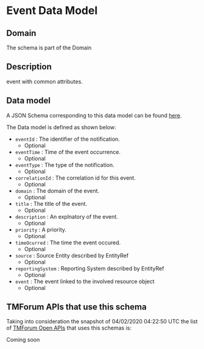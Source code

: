 # Event Data Model

## Domain

The  schema is part of the  Domain

## Description

event with common attributes.

## Data model

A JSON Schema corresponding to this data model can be found
[here](https://github.com/tmforum-rand/schemas/blob/candidates/Common/Event.schema.json).

The Data model is defined as shown below:
- `eventId` : The identifier of the notification.
  - Optional
- `eventTime` : Time of the event occurrence.
  - Optional
- `eventType` : The type of the notification.
  - Optional
- `correlationId` : The correlation id for this event.
  - Optional
- `domain` : The domain of the event.
  - Optional
- `title` : The title of the event.
  - Optional
- `description` : An explnatory of the event.
  - Optional
- `priority` : A priority.
  - Optional
- `timeOcurred` : The time the event occured.
  - Optional
- `source` : Source Entity described by EntityRef
  - Optional
- `reportingSystem` : Reporting System described by EntityRef
  - Optional
- `event` : The event linked to the involved resource object
  - Optional




## TMForum APIs that use this schema

Taking into consideration the snapshot of 04/02/2020 04:22:50 UTC the list of [TMForum Open APIs](https://www.tmforum.org/open-apis/) that uses this schemas is:

Coming soon